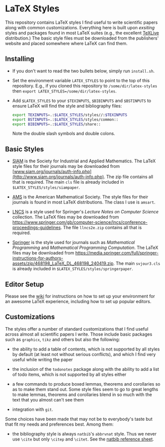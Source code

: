 # LaTeX Styles

This repository contains LaTeX styles I find useful to write scientific papers
along with common customizations. Everything here is built upon _exsiting_
styles and packages found in most LaTeX suites (e.g., the excellent
[TeXLive](http://www.tug.org/texlive) distribution.) The basic style files must
be downloaded from the publishers' website and placed somewhere where LaTeX can
find them.

## Installing

* If you don't want to read the two bullets below, simply run `install.sh`.

* Set the environment variable `LATEX_STYLES` to point to the top of this
  repository. E.g., if you cloned this repository to `/some/dir/latex-styles`
  then `export LATEX_STYLES=/some/dir/latex-styles`.

* Add `$LATEX_STYLES` to your `$TEXINPUTS`, `$BIBINPUTS` and `$BSTINPUTS`
  to ensure LaTeX will find the style and bibliography files:
  ```bash
  export TEXINPUTS=.:$LATEX_STYLES/styles//:$TEXINPUTS
  export BSTINPUTS=.:$LATEX_STYLES/styles/common::
  export BIBINPUTS=.:$LATEX_STYLES/share::
  ```
  Note the double slash symbols and double colons.

## Basic Styles

* [SIAM](http://www.siam.org) is the Society for Industrial and Applied
  Mathematics. The LaTeX style files for their journals may be downloaded from
  [www.siam.org/journals/auth-info.php](http://www.siam.org/journals/auth-info.php).
  The zip file contains all that is required.
  The main `cls` file is already included in `$LATEX_STYLES/styles/siampaper`.

* [AMS](http://www.ams.org) is the American Mathematical Society. The style
  files for their journals is found in most LaTeX distributions. The class I
  use is `amsart`.

* [LNCS](https://www.springer.com/gb/computer-science/lncs) is a style used for Springer's
  _Lecture Notes on Computer Science_ collection. The LaTeX files may be
  downloaded from
  https://www.springer.com/gb/computer-science/lncs/conference-proceedings-guidelines.
  The file `llncs2e.zip` contains all that is required.

* [Springer](https://media.springer.com/full/springer-instructions-for-authors-assets/zip/468198_LaTeX_DL_468198_240419.zip) is the style used for journals such as _Mathematical Programming_ and _Mathematical Programming Computation_.
  The LaTeX files may be downloaded from https://media.springer.com/full/springer-instructions-for-authors-assets/zip/468198_LaTeX_DL_468198_240419.zip.
  The main `svjour3.cls` is already included in `$LATEX_STYLES/styles/springerpaper`.

## Editor Setup

Please see the [wiki](https://github.com/dpo/latex-styles/wiki) for instructions on how to set up your environment for an awesome LaTeX experience, including how to set up popular editors.

## Customizations

The styles offer a number of standard customizations that I find useful across
almost all scientific papers I write. Those include basic packages such as
`graphicx`, `tikz` and others but also the following:

* the ability to add a table of contents, which is not supported by all styles
  by default (at least not without serious conflicts), and which I find very
  useful while writing the paper

* the inclusion of the `todonotes` package along with the ability to add a
  list of todo items, which is not supported by all styles either

* a few commands to produce boxed lemmas, theorems and corollaries so as to
  make them stand out. Some style files seem to go to great lengths to make
  lemmas, theorems and corollaries blend in so much with the text that you
  almost can't see them

* integration with `git`.

Some choices have been made that may not be to everybody's taste but that fit
my needs and preferences best. Among them:

* the bibliography style is always `natbib`'s `abbrvnat` style.
  Thus we never use `\cite` but only `\citep` and `\citet`.
  See the [natbib reference sheet](http://merkel.texture.rocks/Latex/natbib.php).

